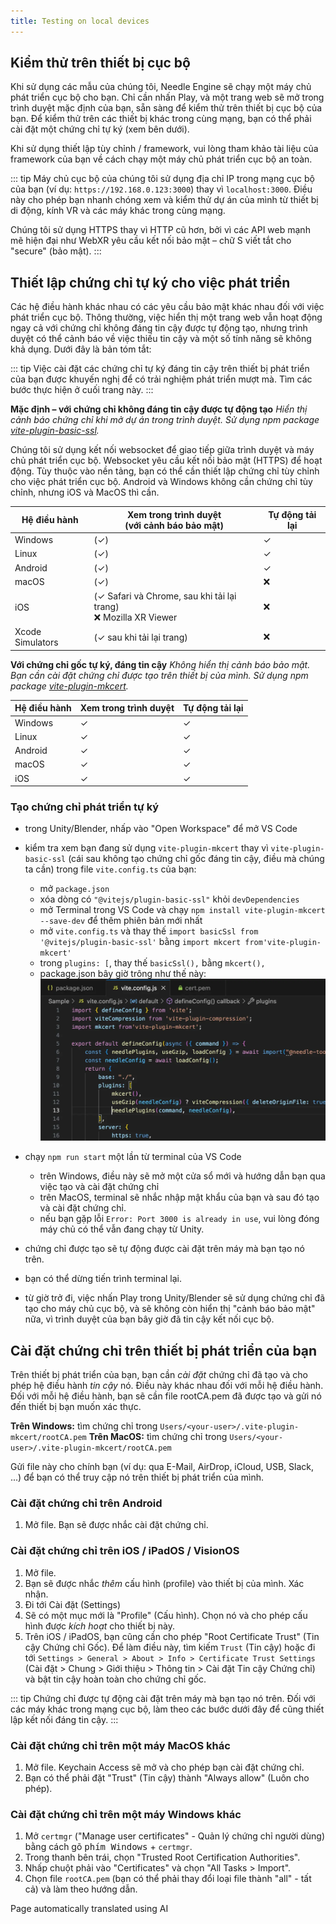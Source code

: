 ```yaml
---
title: Testing on local devices
---
```


## Kiểm thử trên thiết bị cục bộ

Khi sử dụng các mẫu của chúng tôi, Needle Engine sẽ chạy một máy chủ phát triển cục bộ cho bạn. Chỉ cần nhấn Play, và một trang web sẽ mở trong trình duyệt mặc định của bạn, sẵn sàng để kiểm thử trên thiết bị cục bộ của bạn. Để kiểm thử trên các thiết bị khác trong cùng mạng, bạn có thể phải cài đặt một chứng chỉ tự ký (xem bên dưới).

Khi sử dụng thiết lập tùy chỉnh / framework, vui lòng tham khảo tài liệu của framework của bạn về cách chạy một máy chủ phát triển cục bộ an toàn.

::: tip
Máy chủ cục bộ của chúng tôi sử dụng địa chỉ IP trong mạng cục bộ của bạn (ví dụ: `https://192.168.0.123:3000`) thay vì `localhost:3000`. Điều này cho phép bạn nhanh chóng xem và kiểm thử dự án của mình từ thiết bị di động, kính VR và các máy khác trong cùng mạng.

Chúng tôi sử dụng HTTPS thay vì HTTP cũ hơn, bởi vì các API web mạnh mẽ hiện đại như WebXR yêu cầu kết nối bảo mật – chữ S viết tắt cho "secure" (bảo mật).
:::

## Thiết lập chứng chỉ tự ký cho việc phát triển

Các hệ điều hành khác nhau có các yêu cầu bảo mật khác nhau đối với việc phát triển cục bộ. Thông thường, việc hiển thị một trang web vẫn hoạt động ngay cả với chứng chỉ không đáng tin cậy được tự động tạo, nhưng trình duyệt có thể cảnh báo về việc thiếu tin cậy và một số tính năng sẽ không khả dụng. Dưới đây là bản tóm tắt:

::: tip
Việc cài đặt các chứng chỉ tự ký đáng tin cậy trên thiết bị phát triển của bạn được khuyến nghị để có trải nghiệm phát triển mượt mà. Tìm các bước thực hiện ở cuối trang này.
:::

**Mặc định – với chứng chỉ không đáng tin cậy được tự động tạo**
_Hiển thị cảnh báo chứng chỉ khi mở dự án trong trình duyệt._
_Sử dụng npm package [vite-plugin-basic-ssl](https://github.com/vitejs/vite-plugin-basic-ssl)._

Chúng tôi sử dụng kết nối websocket để giao tiếp giữa trình duyệt và máy chủ phát triển cục bộ. Websocket yêu cầu kết nối bảo mật (HTTPS) để hoạt động. Tùy thuộc vào nền tảng, bạn có thể cần thiết lập chứng chỉ tùy chỉnh cho việc phát triển cục bộ. Android và Windows không cần chứng chỉ tùy chỉnh, nhưng iOS và MacOS thì cần.

| Hệ điều hành | Xem trong trình duyệt<br/>(với cảnh báo bảo mật) | Tự động tải lại |
| --- | --- | --- |
| Windows | (✓) | ✓ |
| Linux | (✓) | ✓ |
| Android | (✓) | ✓ |
| macOS | (✓) | ❌ |
| iOS | (✓ Safari và Chrome, sau khi tải lại trang)<br/>❌ Mozilla XR Viewer | ❌ |
| Xcode Simulators | (✓ sau khi tải lại trang) | ❌ |

**Với chứng chỉ gốc tự ký, đáng tin cậy**
_Không hiển thị cảnh báo bảo mật. Bạn cần cài đặt chứng chỉ được tạo trên thiết bị của mình._
_Sử dụng npm package [vite-plugin-mkcert](https://github.com/liuweiGL/vite-plugin-mkcert)._

| Hệ điều hành | Xem trong trình duyệt | Tự động tải lại |
| --- | --- | --- |
| Windows | ✓ | ✓ |
| Linux | ✓ | ✓ |
| Android | ✓ | ✓ |
| macOS | ✓ | ✓ |
| iOS | ✓ | ✓ |

### Tạo chứng chỉ phát triển tự ký

- trong Unity/Blender, nhấp vào "Open Workspace" để mở VS Code

- kiểm tra xem bạn đang sử dụng `vite-plugin-mkcert` thay vì `vite-plugin-basic-ssl` (cái sau không tạo chứng chỉ gốc đáng tin cậy, điều mà chúng ta cần) trong file `vite.config.ts` của bạn:
  - mở `package.json`
  - xóa dòng có `"@vitejs/plugin-basic-ssl"` khỏi `devDependencies`
  - mở Terminal trong VS Code và chạy `npm install vite-plugin-mkcert --save-dev` để thêm phiên bản mới nhất
  - mở `vite.config.ts` và thay thế `import basicSsl from '@vitejs/plugin-basic-ssl'` bằng `import mkcert from'vite-plugin-mkcert'`
  - trong `plugins: [`, thay thế `basicSsl(),` bằng `mkcert(),`
  - package.json bây giờ trông như thế này:
  ![](/testing/switch-to-mkcert.webp)
- chạy `npm run start` một lần từ terminal của VS Code
  - trên Windows, điều này sẽ mở một cửa sổ mới và hướng dẫn bạn qua việc tạo và cài đặt chứng chỉ
  - trên MacOS, terminal sẽ nhắc nhập mật khẩu của bạn và sau đó tạo và cài đặt chứng chỉ.
  - nếu bạn gặp lỗi `Error: Port 3000 is already in use`, vui lòng đóng máy chủ có thể vẫn đang chạy từ Unity.
- chứng chỉ được tạo sẽ tự động được cài đặt trên máy mà bạn tạo nó trên.
- bạn có thể dừng tiến trình terminal lại.
- từ giờ trở đi, việc nhấn Play trong Unity/Blender sẽ sử dụng chứng chỉ đã tạo cho máy chủ cục bộ, và sẽ không còn hiển thị "cảnh báo bảo mật" nữa, vì trình duyệt của bạn bây giờ đã tin cậy kết nối cục bộ.

## Cài đặt chứng chỉ trên thiết bị phát triển của bạn

Trên thiết bị phát triển của bạn, bạn cần _cài đặt_ chứng chỉ đã tạo và cho phép hệ điều hành _tin cậy_ nó. Điều này khác nhau đối với mỗi hệ điều hành. Đối với mỗi hệ điều hành, bạn sẽ cần file rootCA.pem đã được tạo và gửi nó đến thiết bị bạn muốn xác thực.

**Trên Windows:** tìm chứng chỉ trong `Users/<your-user>/.vite-plugin-mkcert/rootCA.pem`
**Trên MacOS:** tìm chứng chỉ trong `Users/<your-user>/.vite-plugin-mkcert/rootCA.pem`

Gửi file này cho chính bạn (ví dụ: qua E-Mail, AirDrop, iCloud, USB, Slack, ...) để bạn có thể truy cập nó trên thiết bị phát triển của mình.

### Cài đặt chứng chỉ trên Android

1. Mở file. Bạn sẽ được nhắc cài đặt chứng chỉ.

### Cài đặt chứng chỉ trên iOS / iPadOS / VisionOS
1. Mở file.
2. Bạn sẽ được nhắc _thêm_ cấu hình (profile) vào thiết bị của mình. Xác nhận.
3. Đi tới Cài đặt (Settings)
4. Sẽ có một mục mới là "Profile" (Cấu hình). Chọn nó và cho phép cấu hình được _kích hoạt_ cho thiết bị này.
5. Trên iOS / iPadOS, bạn cũng cần cho phép "Root Certificate Trust" (Tin cậy Chứng chỉ Gốc). Để làm điều này, tìm kiếm `Trust` (Tin cậy) hoặc đi tới `Settings > General > About > Info > Certificate Trust Settings` (Cài đặt > Chung > Giới thiệu > Thông tin > Cài đặt Tin cậy Chứng chỉ) và bật tin cậy hoàn toàn cho chứng chỉ gốc.

::: tip
Chứng chỉ được tự động cài đặt trên máy mà bạn tạo nó trên. Đối với các máy khác trong mạng cục bộ, làm theo các bước dưới đây để cũng thiết lập kết nối đáng tin cậy.
:::

### Cài đặt chứng chỉ trên một máy MacOS khác
1. Mở file. Keychain Access sẽ mở và cho phép bạn cài đặt chứng chỉ.
2. Bạn có thể phải đặt "Trust" (Tin cậy) thành "Always allow" (Luôn cho phép).

### Cài đặt chứng chỉ trên một máy Windows khác
1. Mở `certmgr` ("Manage user certificates" - Quản lý chứng chỉ người dùng) bằng cách gõ <kbd>phím Windows</kbd> + `certmgr`.
2. Trong thanh bên trái, chọn "Trusted Root Certification Authorities".
3. Nhấp chuột phải vào "Certificates" và chọn "All Tasks > Import".
4. Chọn file `rootCA.pem` (bạn có thể phải thay đổi loại file thành "all" - tất cả) và làm theo hướng dẫn.

Page automatically translated using AI